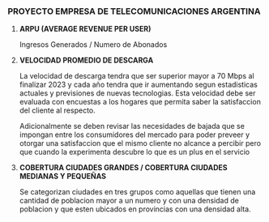 ### PROYECTO EMPRESA DE TELECOMUNICACIONES ARGENTINA


1) **ARPU (AVERAGE REVENUE PER USER)**  

   Ingresos Generados / Numero de Abonados  

2) **VELOCIDAD PROMEDIO DE DESCARGA**

   La velocidad de descarga tendra que ser superior mayor a 70 Mbps al finalizar 2023 y cada año tendra que ir aumentando segun estadisticas actuales y previsiones de       nuevas tecnologias.
   Esta velocidad debe ser evaluada con encuestas a los hogares que permita saber la satisfaccion del cliente al respecto.

   Adicionalmente se deben revisar las necesidades de bajada que se impongan entre los consumidores del mercado para poder preveer y otorgar una satisfaccion que el       mismo cliente no alcance a percibir pero que cuando la experimenta descubre lo que es un plus en el servicio

3) **COBERTURA CIUDADES GRANDES / COBERTURA CIUDADES MEDIANAS Y PEQUEÑAS**

   Se categorizan ciudades en tres grupos como aquellas que tienen una cantidad de poblacion mayor a un numero y con una densidad de poblacion y que esten ubicados
   en provincias con una densidad alta.

   

